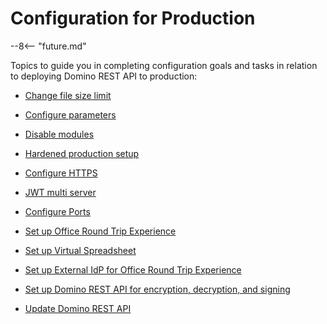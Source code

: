 # Configuration for Production

--8<-- "future.md"

Topics to guide you in completing configuration goals and tasks in relation to deploying Domino REST API to production:

- [Change file size limit](changefilesize.md)

- [Configure parameters](configparam.md)

- [Disable modules](disablemodule.md)

- [Hardened production setup](hardening.md)

- [Configure HTTPS](httpsprod.md)

- [JWT multi server](jwtmultiserver.md)

- [Configure Ports](prodports.md)

- [Set up Office Round Trip Experience](roundtrip.md)

- [Set up Virtual Spreadsheet](virtualsheet.md)

- [Set up External IdP for Office Round Trip Experience](roundtripidp.md)

- [Set up Domino REST API for encryption, decryption, and signing](signencrypt.md)

- [Update Domino REST API](versionupdate.md)

